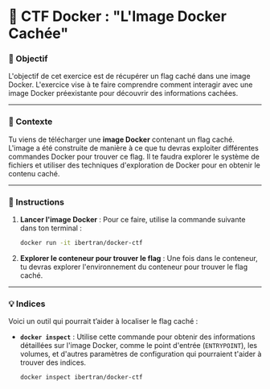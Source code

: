 #  🐳 CTF Docker : "L'Image Docker Cachée"

### 🎯 Objectif

L'objectif de cet exercice est de récupérer un flag caché dans une image Docker. L'exercice vise à te faire comprendre comment interagir avec une image Docker préexistante pour découvrir des informations cachées.

---

### 📝 Contexte

Tu viens de télécharger une **image Docker** contenant un flag caché. L'image a été construite de manière à ce que tu devras exploiter différentes commandes Docker pour trouver ce flag. Il te faudra explorer le système de fichiers et utiliser des techniques d'exploration de Docker pour en obtenir le contenu caché.

---

### 🚀 Instructions

1. **Lancer l'image Docker** :
   Pour ce faire, utilise la commande suivante dans ton terminal :

      ```bash
      docker run -it ibertran/docker-ctf
      ```

2. **Explorer le conteneur pour trouver le flag** :
   Une fois dans le conteneur, tu devras explorer l'environnement du conteneur pour trouver le flag caché.

---

### 💡 Indices

Voici un outil qui pourrait t’aider à localiser le flag caché :

- **`docker inspect`** : Utilise cette commande pour obtenir des informations détaillées sur l'image Docker, comme le point d'entrée (`ENTRYPOINT`), les volumes, et d'autres paramètres de configuration qui pourraient t'aider à trouver des indices.

  ```bash
  docker inspect ibertran/docker-ctf
  ```
